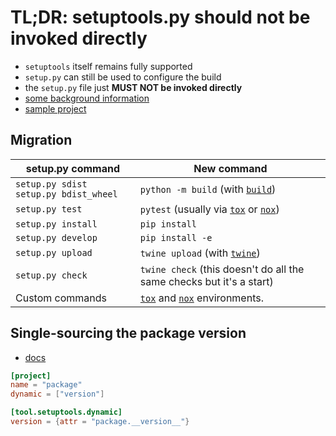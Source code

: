 # TL;DR: setuptools.py should not be invoked directly

- `setuptools` itself remains fully supported
- `setup.py` can still be used to configure the build
- the `setup.py` file just **MUST NOT be invoked directly**
- [some background information](https://blog.ganssle.io/articles/2021/10/setup-py-deprecated.html)
- [sample project](https://github.com/pypa/sampleproject/tree/main)

## Migration
| setup.py command  |	New command |
| --------------------------------------- | ------------------------------------------------------------ |
| `setup.py sdist` `setup.py bdist_wheel` | `python -m build` (with [`build`](https://pypa-build.readthedocs.io/en/stable/)) |
| `setup.py test`                         | `pytest` (usually via [`tox`](https://tox.wiki/en/latest/) or [`nox`](https://nox.thea.codes/en/stable/index.html)) |
| `setup.py install`                      | `pip install`                                                |
| `setup.py develop`                      | `pip install -e`                                             |
| `setup.py upload`                       | `twine upload` (with [`twine`](https://twine.readthedocs.io/en/latest/)) |
| `setup.py check`                        | `twine check` (this doesn't do all the same checks but it's a start) |
| Custom commands                         | [`tox`](https://tox.wiki/en/latest/) and [`nox`](https://nox.thea.codes/en/stable/index.html) environments. |

## Single-sourcing the package version

- [docs](https://packaging.python.org/en/latest/guides/single-sourcing-package-version/#single-sourcing-the-package-version)

```toml
[project]
name = "package"
dynamic = ["version"]

[tool.setuptools.dynamic]
version = {attr = "package.__version__"}
```

